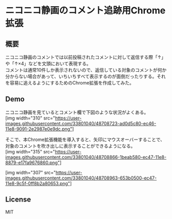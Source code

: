 ニコニコ静画のコメント追跡用Chrome拡張
========================

概要
-----
ニコニコ静画のコメントでは以前投稿されたコメントに対して返信する際「↑」や「↑×4」などを文頭において表現する。  
コメントは通常10件しか表示されないので、返信している対象のコメントが何か分からない場合があって、いちいちすべて表示するのが面倒だったりする。それを容易に追えるようにするためのChrome拡張を作成してみた。  

Demo
-----
ニコニコ静画を見ているとコメント欄で下図のような状況がよくある。  
[img width="310" src="https://user-images.githubusercontent.com/33801040/48708723-ad0d5c80-ec46-11e8-9091-2e2987e0e9dc.png"]

そこで、本Chrome拡張機能を導入すると、矢印にマウスオーバーすることで、対象のコメントを吹き出しに表示することができるようになる。  
[img width="315"  src="https://user-images.githubusercontent.com/33801040/48708866-1beab580-ec47-11e8-8879-e17fa9676860.png"]

[img width="307"  src="https://user-images.githubusercontent.com/33801040/48708963-653b0500-ec47-11e8-9c5f-0ff8b2a80653.png"]

License
-----

MIT
